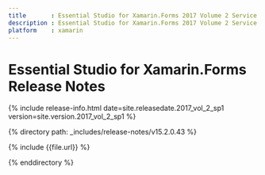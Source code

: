 ```yaml
---
title       : Essential Studio for Xamarin.Forms 2017 Volume 2 Service Pack 1 Release Notes
description : Essential Studio for Xamarin.Forms 2017 Volume 2 Service Pack 1 Release Notes
platform    : xamarin
---
```


# Essential Studio for Xamarin.Forms Release Notes

{% include release-info.html date=site.releasedate.2017_vol_2_sp1 version=site.version.2017_vol_2_sp1 %} 

{% directory path: _includes/release-notes/v15.2.0.43 %}

{% include {{file.url}} %}

{% enddirectory %}